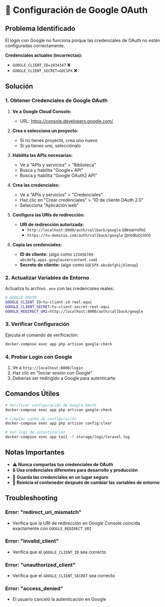 # 🔧 Configuración de Google OAuth

## Problema Identificado
El login con Google no funciona porque las credenciales de OAuth no están configuradas correctamente.

**Credenciales actuales (incorrectas):**
- `GOOGLE_CLIENT_ID=1034347` ❌
- `GOOGLE_CLIENT_SECRET=GOCSPX` ❌

## Solución

### 1. Obtener Credenciales de Google OAuth

1. **Ve a Google Cloud Console:**
   - URL: https://console.developers.google.com/

2. **Crea o selecciona un proyecto:**
   - Si no tienes proyecto, crea uno nuevo
   - Si ya tienes uno, selecciónalo

3. **Habilita las APIs necesarias:**
   - Ve a "APIs y servicios" > "Biblioteca"
   - Busca y habilita "Google+ API"
   - Busca y habilita "Google OAuth2 API"

4. **Crea las credenciales:**
   - Ve a "APIs y servicios" > "Credenciales"
   - Haz clic en "Crear credenciales" > "ID de cliente OAuth 2.0"
   - Selecciona "Aplicación web"

5. **Configura las URIs de redirección:**
   - **URI de redirección autorizada:**
     - `http://localhost:8000/auth/callback/google` (desarrollo)
     - `https://tu-dominio.com/auth/callback/google` (producción)

6. **Copia las credenciales:**
   - **ID de cliente:** (algo como `123456789-abcdefg.apps.googleusercontent.com`)
   - **Secreto de cliente:** (algo como `GOCSPX-abcdefghijklmnop`)

### 2. Actualizar Variables de Entorno

Actualiza tu archivo `.env` con las credenciales reales:

```bash
# GOOGLE OAUTH
GOOGLE_CLIENT_ID=tu-client-id-real-aqui
GOOGLE_CLIENT_SECRET=tu-client-secret-real-aqui
GOOGLE_REDIRECT_URI=http://localhost:8000/auth/callback/google
```

### 3. Verificar Configuración

Ejecuta el comando de verificación:

```bash
docker-compose exec app php artisan google:check
```

### 4. Probar Login con Google

1. Ve a `http://localhost:8000/login`
2. Haz clic en "Iniciar sesión con Google"
3. Deberías ser redirigido a Google para autenticarte

## Comandos Útiles

```bash
# Verificar configuración de Google OAuth
docker-compose exec app php artisan google:check

# Limpiar caché de configuración
docker-compose exec app php artisan config:clear

# Ver logs de autenticación
docker-compose exec app tail -f storage/logs/laravel.log
```

## Notas Importantes

- ⚠️ **Nunca compartas tus credenciales de OAuth**
- 🔒 **Usa credenciales diferentes para desarrollo y producción**
- 📝 **Guarda las credenciales en un lugar seguro**
- 🔄 **Reinicia el contenedor después de cambiar las variables de entorno**

## Troubleshooting

### Error: "redirect_uri_mismatch"
- Verifica que la URI de redirección en Google Console coincida exactamente con `GOOGLE_REDIRECT_URI`

### Error: "invalid_client"
- Verifica que el `GOOGLE_CLIENT_ID` sea correcto

### Error: "unauthorized_client"
- Verifica que el `GOOGLE_CLIENT_SECRET` sea correcto

### Error: "access_denied"
- El usuario canceló la autenticación en Google

